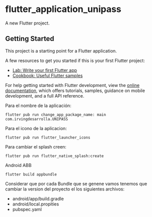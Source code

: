 # flutter_application_unipass

A new Flutter project.

## Getting Started

This project is a starting point for a Flutter application.

A few resources to get you started if this is your first Flutter project:

- [Lab: Write your first Flutter app](https://docs.flutter.dev/get-started/codelab)
- [Cookbook: Useful Flutter samples](https://docs.flutter.dev/cookbook)

For help getting started with Flutter development, view the
[online documentation](https://docs.flutter.dev/), which offers tutorials,
samples, guidance on mobile development, and a full API reference.

Para el nombre de la aplicación:
```
flutter pub run change_app_package_name: main com.irvingdesarrolla.UNIPASS
```

Para el icono de la aplicacion:
```
flutter pub run flutter_launcher_icons
```

Para cambiar el splash creen:
```
flutter pub run flutter_native_splash:create
```

Android ABB
```
flutter build appbundle
```
Considerar que por cada Bundle que se genene vamos tenemos que cambiar la version del proyecto el los siguientes archivos:
- android/app/build.gradle
- android/local.propities
- pubspec.yaml